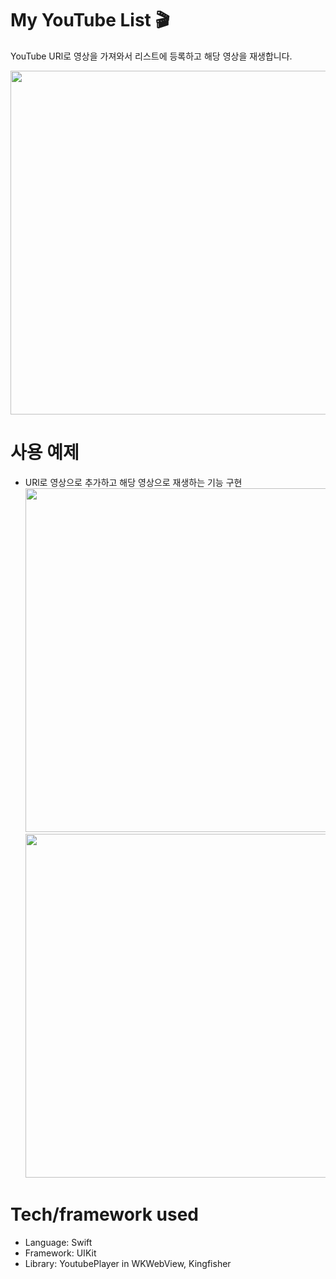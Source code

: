 # My YouTube List 🎬

YouTube URl로 영상을 가져와서 리스트에 등록하고 해당 영상을 재생합니다.   
   
<img src="https://user-images.githubusercontent.com/59474775/128149152-22a31a76-9cde-4b18-827a-b1c98601d9e2.png" height=550 >   
   
# 사용 예제  
   
* URl로 영상으로 추가하고 해당 영상으로 재생하는 기능 구현   
<img src="https://user-images.githubusercontent.com/59474775/128144520-c5e3049f-031c-4632-9b11-033a79dfd345.gif" height=550 >  <img src="https://user-images.githubusercontent.com/59474775/128151240-640804d4-a346-478a-ad6d-5c513cb9f641.gif" height=550 >   
   
# Tech/framework used   

 * Language: Swift
 * Framework: UIKit   
 * Library: YoutubePlayer in WKWebView, Kingfisher   
   

